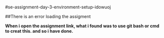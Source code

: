 #se-assignment-day-3-environment-setup-idowuoj

##There is an error loading the assigment

**When i open the assignment link, what i found was to use git bash or cmd to creat this. and so i have done.**
